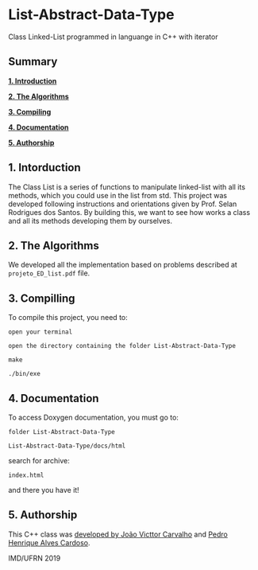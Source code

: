 # List-Abstract-Data-Type
Class Linked-List programmed in languange in C++ with iterator

## Summary

**[1. Introduction](#1-introduction)**

**[2. The Algorithms](#2-the-algorithms)**

**[3. Compiling](#3-compiling)**

**[4. Documentation](#4-documentation)**

**[5. Authorship](#5-authorship)**

## 1. Intorduction

The Class List is a series of functions to manipulate linked-list with all its methods, which you could use in the list from std.
This project was developed following instructions and orientations given by Prof. Selan Rodrigues dos Santos.
By building this, we want to see how works a class and all its methods developing them by ourselves.

## 2. The Algorithms

We developed all the implementation based on problems described at `projeto_ED_list.pdf` file.

## 3. Compilling

To compile this project, you need to:

`open your terminal`

`open the directory containing the folder List-Abstract-Data-Type`

`make`

`./bin/exe`

## 4. Documentation

To access Doxygen documentation, you must go to:

`folder List-Abstract-Data-Type`

`List-Abstract-Data-Type/docs/html`

search for archive:

`index.html`

and there you have it!

## 5. Authorship

This C++ class was [developed by João Victtor Carvalho](https://github.com/carvs10) and [Pedro Henrique Alves Cardoso](https://github.com/pedrocardoso5).

IMD/UFRN 2019
